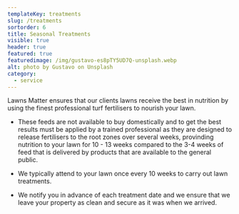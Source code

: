 ```yaml
---
templateKey: treatments
slug: /treatments
sortorder: 6
title: Seasonal Treatments
visible: true
header: true
featured: true
featuredimage: /img/gustavo-es8pTY5UD7Q-unsplash.webp
alt: photo by Gustavo on Unsplash
category:
  - service
---
```


Lawns Matter ensures that our clients lawns receive the best in nutrition by
using the finest professional turf fertilisers to nourish your lawn.

- These feeds are not available to buy domestically and to get the best results
  must be applied by a trained professional as they are designed to release
  fertilisers to the root zones over several weeks, provinding nutrition to your
  lawn for 10 - 13 weeks compared to the 3-4 weeks of feed that is delivered by
  products that are available to the general public.

- We typically attend to your lawn once every 10 weeks to carry out lawn
  treatments.

- We notify you in advance of each treatment date and we ensure that we leave
  your property as clean and secure as it was when we arrived.
